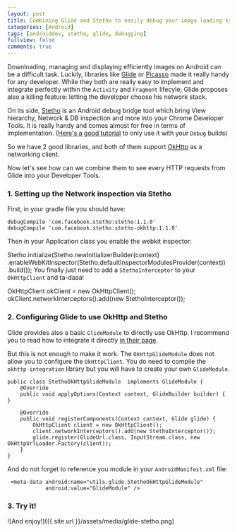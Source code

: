 ```yaml
---
layout: post
title: Combining Glide and Stetho to easily debug your image loading system
categories: [Android]
tags: [androiddev, stetho, glide, debugging]
fullview: false
comments: true
---
```


Downloading, managing and displaying efficiently images on Android can be a difficult task. Luckily, libraries like [Glide](https://github.com/bumptech/glide)  or [Picasso](http://square.github.io/picasso/) made it really handy for any developer. While they both are really easy to implement and integrate perfectly within the `Activity` and `Fragment` lifecyle; Glide proposes also a killing feature: letting the developer choose his network stack.

On its side, [Stetho](http://facebook.github.io/stetho/) is an Android debug bridge tool which bring View hierarchy, Network & DB inspection and more into your Chrome Developer Tools. It is really handy and comes almost for free in terms of implementation. ([Here's a good tutorial](http://littlerobots.nl/blog/stetho-for-android-debug-builds-only/) to only use it with your `Debug` builds)

So we have 2 good libraries, and both of them support [OkHttp](http://square.github.io/okhttp/) as a networking client.

Now let's see how can we combine them to see every HTTP requests from Glide into your Developer Tools.

### 1. Setting up the Network inspection via Stetho

First, in your gradle file you should have:

    debugCompile 'com.facebook.stetho:stetho:1.1.0'
    debugCompile 'com.facebook.stetho:stetho-okhttp:1.1.0'

Then in your Application class you enable the webkit inspector:

Stetho.initialize(Stetho.newInitializerBuilder(context)
                        .enableWebKitInspector(Stetho.defaultInspectorModulesProvider(context))
                        .build());
You finally just need to add a `StethoInterceptor` to your `OkHttpClient` and ta-daaa!

OkHttpClient okClient = new OkHttpClient();
            okClient.networkInterceptors().add(new StethoInterceptor());


### 2. Configuring Glide to use OkHttp and Stetho

Glide provides also a basic `GlideModule` to directly use OkHttp. I recommend you to read how to integrate it directly [in their page](https://github.com/bumptech/glide/wiki/Integration-Libraries#okhttp).

But this is not enough to make it work. The `OkHttpGlideModule` does not allow you to configure the `OkHttpClient`. You do need to compile the `okhttp-integration` library but you will have to create your own `GlideModule`.

    public class StethoOkHttpGlideModule  implements GlideModule {
        @Override
        public void applyOptions(Context context, GlideBuilder builder) { }

        @Override
        public void registerComponents(Context context, Glide glide) {
            OkHttpClient client = new OkHttpClient();
            client.networkInterceptors().add(new StethoInterceptor());
            glide.register(GlideUrl.class, InputStream.class, new OkHttpUrlLoader.Factory(client));
        }
    }


And do not forget to reference you module in your `AndroidManifest.xml` file:

     <meta-data android:name="utils.glide.StethoOkHttpGlideModule"
                android:value="GlideModule" />


### 3. Try it!

 ![And enjoy!]({{ site.url }}/assets/media/glide-stetho.png)
